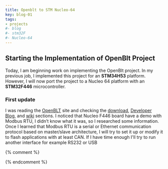 ```yaml
---
title: Openblt to STM Nucleo-64
key: blog-01
tags:
- projects
#- blog
#- stm32F
#- Nucleo-64
---
```


## Starting the Implementation of OpenBlt Project

Today, I am beginning work on implementing the OpenBlt project. In my previous job, I implemented this project for an **STM34H53** platform. However, I will now port the project to a Nucleo 64 platform with an **STM32F446** microcontroller. 


### First update
I was reading  the [OpenBLT](https://www.feaser.com/en) site and checking the [download](https://www.feaser.com/openblt/doku.php?id=download),  [Developer Blog](https://www.feaser.com/en/blog/), and [wiki](https://www.feaser.com/openblt/doku.php) sections. I noticed that Nucleo F446 board have a demo with Modbus RTU, I didn’t know what it was, so I researched some information.
Once I learned that Modbus RTU is a serial or Ethernet communication protocol based on master/slave architecture, I will try to set it up or modify it to flash applications with at least CAN. If I have time enough I'll try to run another interface for example RS232 or USB


{% comment %}
<!--
    Estoy pensando ver como chingados modificar el software para que CAN funcione, primero se va a probar con ModBus, luego con CAN
    y ver si se puede extender a los siguientes modulos 
    Modbus - ya jala
    CAN - vamos a hecharlo a andar
    Serial port- checar si puede funcionar 
    I2C - baja prioridad, pero que jale
    SPI - baja prioridad
--> 
{% endcomment %}

